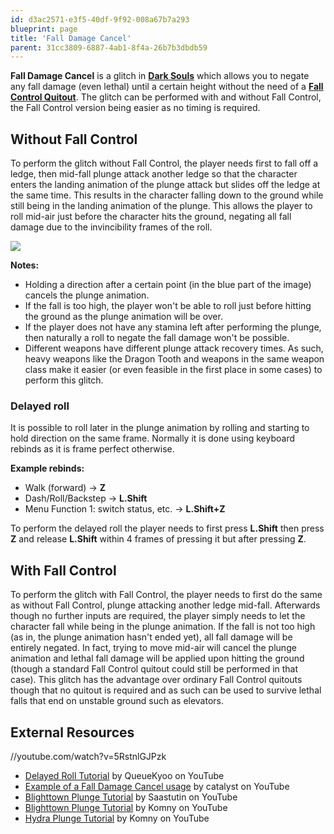 ```yaml
---
id: d3ac2571-e3f5-40df-9f92-008a67b7a293
blueprint: page
title: 'Fall Damage Cancel'
parent: 31cc3809-6887-4ab1-8f4a-26b7b3dbdb59
---
```

**Fall Damage Cancel** is a glitch in [**Dark Souls**](/darksouls) which allows you to negate any fall damage (even lethal) until a certain height without the need of a [**Fall Control Quitout**](/darksouls/fall-control-quitout). The glitch can be performed with and without Fall Control, the Fall Control version being easier as no timing is required.

## Without Fall Control

To perform the glitch without Fall Control, the player needs first to fall off a ledge, then mid-fall plunge attack another ledge so that the character enters the landing animation of the plunge attack but slides off the ledge at the same time. This results in the character falling down to the ground while still being in the landing animation of the plunge. This allows the player to roll mid-air just before the character hits the ground, negating all fall damage due to the invincibility frames of the roll.

![](/pages/darksouls/fall-damage-cancel/PlungeGraphic.png)

**Notes:**

- Holding a direction after a certain point (in the blue part of the image) cancels the plunge animation.
- If the fall is too high, the player won't be able to roll just before hitting the ground as the plunge animation will be over.
- If the player does not have any stamina left after performing the plunge, then naturally a roll to negate the fall damage won't be possible.
- Different weapons have different plunge attack recovery times. As such, heavy weapons like the Dragon Tooth and weapons in the same weapon class make it easier (or even feasible in the first place in some cases) to perform this glitch.

### **Delayed roll**

It is possible to roll later in the plunge animation by rolling and starting to hold direction on the same frame. Normally it is done using keyboard rebinds as it is frame perfect otherwise.

**Example rebinds:**

- Walk (forward) -> **Z**
- Dash/Roll/Backstep -> **L.Shift**
- Menu Function 1: switch status, etc. -> **L.Shift+Z**

To perform the delayed roll the player needs to first press **L.Shift** then press **Z** and release **L.Shift** within 4 frames of pressing it but after pressing **Z**.

## With Fall Control

To perform the glitch with Fall Control, the player needs to first do the same as without Fall Control, plunge attacking another ledge mid-fall. Afterwards though no further inputs are required, the player simply needs to let the character fall while being in the plunge animation. If the fall is not too high (as in, the plunge animation hasn't ended yet), all fall damage will be entirely negated. In fact, trying to move mid-air will cancel the plunge animation and lethal fall damage will be applied upon hitting the ground (though a standard Fall Control quitout could still be performed in that case). This glitch has the advantage over ordinary Fall Control quitouts though that no quitout is required and as such can be used to survive lethal falls that end on unstable ground such as elevators.

## External Resources

//youtube.com/watch?v=5RstnlGJPzk

- [Delayed Roll Tutorial](//youtube.com/watch?v=5RstnlGJPzk) by QueueKyoo on YouTube
- [Example of a Fall Damage Cancel usage](//youtu.be/UTkffjeJGLs) by catalyst on YouTube
- [Blighttown Plunge Tutorial](//youtu.be/nTNjpc8BgAw) by Saastutin on YouTube
- [Blighttown Plunge Tutorial](//youtu.be/iZ290pnQ52Q) by Komny on YouTube
- [Hydra Plunge Tutorial](//youtu.be/-pGr8R1yimo) by Komny on YouTube
